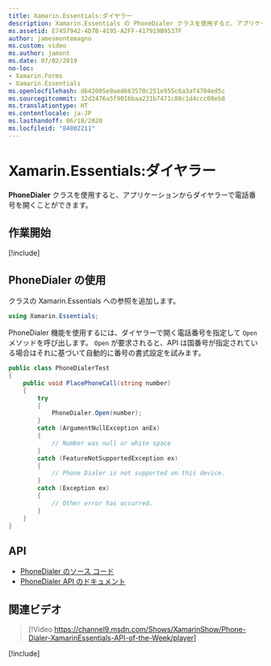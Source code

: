 ```yaml
---
title: Xamarin.Essentials:ダイヤラー
description: Xamarin.Essentials の PhoneDialer クラスを使用すると、アプリケーションからダイヤラーで電話番号を開くことができます
ms.assetid: E7457942-4D7B-4195-A2FF-417919B9537F
author: jamesmontemagno
ms.custom: video
ms.author: jamont
ms.date: 07/02/2019
no-loc:
- Xamarin.Forms
- Xamarin.Essentials
ms.openlocfilehash: d642005e9aed663570c251e955c6a3af4704ed5c
ms.sourcegitcommit: 32d2476a5f9016baa231b7471c88c1d4ccc08eb8
ms.translationtype: HT
ms.contentlocale: ja-JP
ms.lasthandoff: 06/18/2020
ms.locfileid: "84802211"
---
```

# <a name="xamarinessentials-phone-dialer"></a>Xamarin.Essentials:ダイヤラー

**PhoneDialer** クラスを使用すると、アプリケーションからダイヤラーで電話番号を開くことができます。

## <a name="get-started"></a>作業開始

[!include[](~/essentials/includes/get-started.md)]

## <a name="using-phone-dialer"></a>PhoneDialer の使用

クラスの Xamarin.Essentials への参照を追加します。

```csharp
using Xamarin.Essentials;
```

PhoneDialer 機能を使用するには、ダイヤラーで開く電話番号を指定して `Open` メソッドを呼び出します。 `Open` が要求されると、API は国番号が指定されている場合はそれに基づいて自動的に番号の書式設定を試みます。

```csharp
public class PhoneDialerTest
{
    public void PlacePhoneCall(string number)
    {
        try
        {
            PhoneDialer.Open(number);
        }
        catch (ArgumentNullException anEx)
        {
            // Number was null or white space
        }
        catch (FeatureNotSupportedException ex)
        {
            // Phone Dialer is not supported on this device.
        }
        catch (Exception ex)
        {
            // Other error has occurred.
        }
    }
}
```

## <a name="api"></a>API

- [PhoneDialer のソース コード](https://github.com/xamarin/Essentials/tree/main/Xamarin.Essentials/PhoneDialer)
- [PhoneDialer API のドキュメント](xref:Xamarin.Essentials.PhoneDialer)

## <a name="related-video"></a>関連ビデオ

> [!Video https://channel9.msdn.com/Shows/XamarinShow/Phone-Dialer-XamarinEssentials-API-of-the-Week/player]

[!include[](~/essentials/includes/xamarin-show-essentials.md)]
